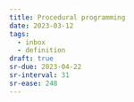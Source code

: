 ```yaml
---
title: Procedural programming
date: 2023-03-12
tags:
  - inbox
  - definition
draft: true
sr-due: 2023-04-22
sr-interval: 31
sr-ease: 248
---
```

